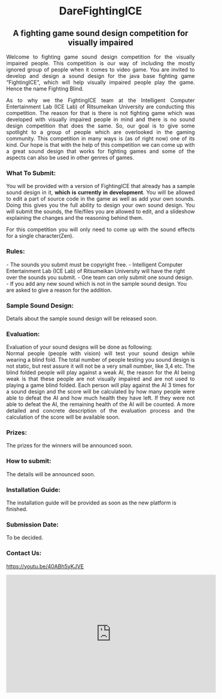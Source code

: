<div align="center" ><h1>DareFightingICE </h1></div>
<div align="center"><b><h2>A fighting game sound design competition for visually impaired</h2></b></div>
<div align="justify">
Welcome to fighting game sound design competition for the visually impaired people. This competition is our way of including the mostly ignored group of people when it comes to video game. You are invited to develop and design a sound design for the java base fighting game “FightingICE”, which will help visually impaired people play the game. Hence the name Fighting Blind. 

As to why we the FightingICE team at the Intelligent Computer Entertainment Lab (ICE Lab) of Ritsumeikan University are conducting this competition. The reason for that is there is not fighting game which was developed with visually impaired people in mind and there is no sound design competition that does the same. So, our goal is to give some spotlight to a group of people which are overlooked in the gaming community. This competition in many ways is (as of right now) one of its kind. Our hope is that with the help of this competition we can come up with a great sound design that works for fighting games and some of the aspects can also be used in other genres of games.</div>

<h3>What To Submit:</h3>
<div align="justify">
You will be provided with a version of FightingICE that already has a sample sound design in it, <b>which is currently in development</b>. You will be allowed to edit a part of source code in the game as well as add your own sounds. Doing this gives you the full ability to design your own sound design. You will submit the sounds, the file/files you are allowed to edit, and a slideshow explaining the changes and the reasoning behind them.

For this competition you will only need to come up with the sound effects for a single character(Zen).
</div>

<h3>Rules:</h3>
- The sounds you submit must be copyright free.
- Intelligent Computer Entertainment Lab (ICE Lab) of Ritsumeikan University will have the right over the sounds you submit.
- One team can only submit one sound design.
- If you add any new sound which is not in the sample sound design. You are asked to give a reason for the addition.

<h3>Sample Sound Design:</h3>
Details about the sample sound design will be released soon.

<h3>Evaluation:</h3>
Evaluation of your sound designs will be done as following:
<div align="justify">
Normal people (people with vision) will test your sound design while wearing a blind fold. The total number of people testing you sound design is not static, but rest assure it will not be a very small number, like 3,4 etc. The blind folded people will play against a weak AI, the reason for the AI being weak is that these people are not visually impaired and are not used to playing a game blind folded. Each person will play against the AI 3 times for a sound design and the score will be calculated by how many people were able to defeat the AI and how much health they have left. If they were not able to defeat the AI, the remaining health of the AI will be counted. A more detailed and concrete description of the evaluation process and the calculation of the score will be available soon.</div>

<b><h3>Prizes:</h3></b>
The prizes for the winners will be announced soon.
<b><h3>How to submit:</h3></b>
The details will be announced soon.
<b><h3>Installation Guide:</h3></b>
The installation guide will be provided as soon as the new platform is finished.
<b><h3>Submission Date:</h3></b>
To be decided.
<b><h3>Contact Us:</h3></b>
https://youtu.be/40ABh5yKJVE

<iframe id="video" width="560" height="315" src="https://www.youtube.com/embed/LgWX2sPZQsE/" frameborder="0" allow="autoplay; encrypted-media" allowfullscreen=""></iframe>


